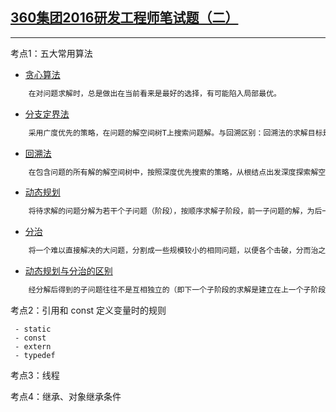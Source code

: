 ## [360集团2016研发工程师笔试题（二）](https://www.nowcoder.com/test/549891/summary)


----------


考点1：五大常用算法

- [贪心算法]()

```html
	在对问题求解时，总是做出在当前看来是最好的选择，有可能陷入局部最优。
```
- [分支定界法]()

```html
	采用广度优先的策略，在问题的解空间树T上搜索问题解。与回溯区别：回溯法的求解目标是找出T中满足约束条件的所有解，而分支限界法的求解目标则是找出满足约束条件的一个解，或是在满足约束条件的解中找出使某一目标函数值达到极大或极小的解，即在某种意义下的最优解
```

- [回溯法]()

```html
	在包含问题的所有解的解空间树中，按照深度优先搜索的策略，从根结点出发深度探索解空间树。当探索到某一结点时，要先判断该结点是否包含问题的解，如果包含，就从该结点出发继续探索下去，如果该结点不包含问题的解，则逐层向其祖先结点回溯
```
- [动态规划]()

```html
	将待求解的问题分解为若干个子问题（阶段），按顺序求解子阶段，前一子问题的解，为后一子问题的求解提供了有用的信息
```
	 
- [分治]()

```html
	将一个难以直接解决的大问题，分割成一些规模较小的相同问题，以便各个击破，分而治之
```

- [动态规划与分治的区别]()

```html
	经分解后得到的子问题往往不是互相独立的（即下一个子阶段的求解是建立在上一个子阶段的解的基础上，进行进一步的求解）
```

考点2：引用和 const 定义变量时的规则

	 - static
	 - const
	 - extern
	 - typedef

考点3：线程

考点4：继承、对象继承条件